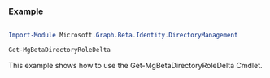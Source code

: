 ### Example

```powershell

Import-Module Microsoft.Graph.Beta.Identity.DirectoryManagement

Get-MgBetaDirectoryRoleDelta

```
This example shows how to use the Get-MgBetaDirectoryRoleDelta Cmdlet.

